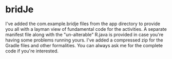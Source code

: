 # bridJe
I've added the com.example.bridje files from the app directory to provide you all with a layman view of fundamental code for the activities. A separate manifest file along with the "un-alterable" R.java is provided in case you're having some problems running yours. I've added a compressed zip for the Gradle files and other formalities. You can always ask me for the complete code if you're interested.
